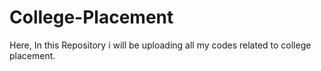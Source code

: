 # College-Placement
Here, In this Repository i will be uploading all my codes related to college placement.
